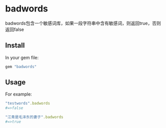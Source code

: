 # badwords
badwords包含一个敏感词库，如果一段字符串中含有敏感词，则返回true，否则返回false


## Install

In your gem file:

```ruby
gem "badwords"
```


## Usage

For example:

```ruby
"testwords".badwords
#=>false

"江青是毛泽东的妻子".badwords
#=>true
```



